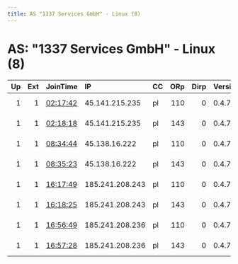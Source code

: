 ```yaml
---
title: AS "1337 Services GmbH" - Linux (8)
---
```


# AS: "1337 Services GmbH" - Linux (8)

|   Up |   Ext | JoinTime                                                                                              | IP              | CC   |   ORp |   Dirp | Version   | Contact                   | Nickname     |   eFamMembers |
|-----:|------:|:------------------------------------------------------------------------------------------------------|:----------------|:-----|------:|-------:|:----------|:--------------------------|:-------------|--------------:|
|    1 |     1 | [02:17:42](https://nusenu.github.io/OrNetStats/w/relay/99B6E09CF6084DB3A0D77BC0CFB1C6FC3B65A341.html) | 45.141.215.235  | pl   |   110 |      0 | 0.4.7.13  | email:Quetzalcoatl relays | Quetzalcoatl |           186 |
|    1 |     1 | [02:18:18](https://nusenu.github.io/OrNetStats/w/relay/AE8F944F2843C8072E491BA301B9F6EEFD6BDFDB.html) | 45.141.215.235  | pl   |   143 |      0 | 0.4.7.13  | email:Quetzalcoatl relays | Quetzalcoatl |           186 |
|    1 |     1 | [08:34:44](https://nusenu.github.io/OrNetStats/w/relay/0B8EF5F5016926F4245350FB37914E30BF36C528.html) | 45.138.16.222   | pl   |   110 |      0 | 0.4.7.13  | email:Quetzalcoatl relays | Quetzalcoatl |           186 |
|    1 |     1 | [08:35:23](https://nusenu.github.io/OrNetStats/w/relay/799F36F3EAD423C23E76351154E0BC98E8B498FE.html) | 45.138.16.222   | pl   |   143 |      0 | 0.4.7.13  | email:Quetzalcoatl relays | Quetzalcoatl |           186 |
|    1 |     1 | [16:17:49](https://nusenu.github.io/OrNetStats/w/relay/D76BB8454145D0FB46D1489B1942D6B2207E5CE0.html) | 185.241.208.243 | pl   |   110 |      0 | 0.4.7.13  | email:Quetzalcoatl relays | Quetzalcoatl |           186 |
|    1 |     1 | [16:18:25](https://nusenu.github.io/OrNetStats/w/relay/DC48A541A1A4AE8EDBC6C286161635C9EC564E2C.html) | 185.241.208.243 | pl   |   143 |      0 | 0.4.7.13  | email:Quetzalcoatl relays | Quetzalcoatl |           186 |
|    1 |     1 | [16:56:49](https://nusenu.github.io/OrNetStats/w/relay/D7A43DD339748E93C4595434E3C18911178C4FFA.html) | 185.241.208.236 | pl   |   110 |      0 | 0.4.7.13  | email:Quetzalcoatl relays | Quetzalcoatl |           186 |
|    1 |     1 | [16:57:28](https://nusenu.github.io/OrNetStats/w/relay/0863252662246FFF6914F380711C75DC4027BD75.html) | 185.241.208.236 | pl   |   143 |      0 | 0.4.7.13  | email:Quetzalcoatl relays | Quetzalcoatl |           186 |
